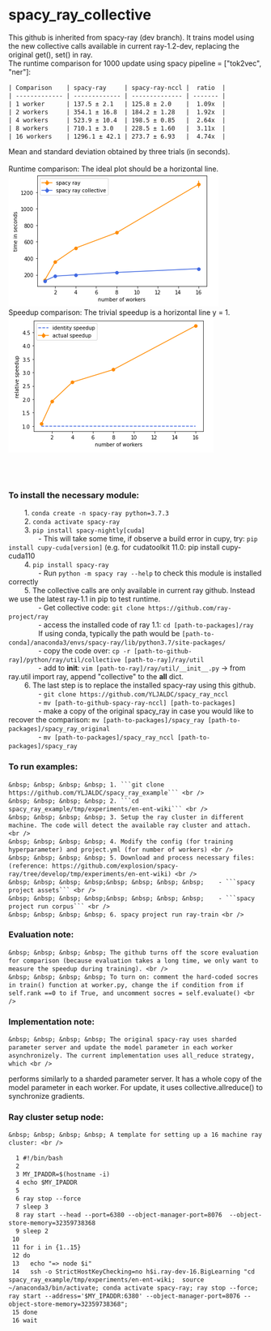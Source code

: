 # spacy_ray_collective
This github is inherited from spacy-ray (dev branch). It trains model using the new collective calls available in current ray-1.2-dev, replacing the original get(), set() in ray. <br />
The runtime comparison for 1000 update using spacy pipeline = ["tok2vec", "ner"]: <br />

    | Comparison    | spacy-ray     | spacy-ray-nccl |  ratio  |  
    | ------------- | ------------- | -------------- | ------- | 
    | 1 worker      | 137.5 ± 2.1   | 125.8 ± 2.0    |  1.09x  |
    | 2 workers     | 354.1 ± 16.8  | 184.2 ± 1.28   |  1.92x  |  
    | 4 workers     | 523.9 ± 10.4  | 198.5 ± 0.85   |  2.64x  |  
    | 8 workers     | 710.1 ± 3.0   | 228.5 ± 1.60   |  3.11x  | 
    | 16 workers    | 1296.1 ± 42.1 | 273.7 ± 6.93   |  4.74x  | 

Mean and standard deviation obtained by three trials (in seconds).  <br />
<br />
Runtime comparison: The ideal plot should be a horizontal line. <br />
![runtime](results/time_comparison.png) <br />
Speedup comparison: The trivial speedup is a horizontal line y = 1. <br />
![speedup](results/ratio_comparison.png) <br />
    
 <br />
 <br />
 
 ### To install the necessary module: <br />
   &nbsp; &nbsp; &nbsp; &nbsp;   1. ```conda create -n spacy-ray python=3.7.3``` <br />
   &nbsp; &nbsp; &nbsp; &nbsp;   2. ```conda activate spacy-ray``` <br />
   &nbsp; &nbsp; &nbsp; &nbsp;   3. ```pip install spacy-nightly[cuda]``` <br />
   &nbsp; &nbsp; &nbsp; &nbsp;&nbsp; &nbsp; &nbsp; &nbsp;    - This will take some time, if observe a build error in cupy, try: ```pip install cupy-cuda[version]``` (e.g. for cudatoolkit 11.0: pip install cupy-cuda110 <br />
   &nbsp; &nbsp; &nbsp; &nbsp; 4. ```pip install spacy-ray``` <br />
   &nbsp; &nbsp; &nbsp; &nbsp;&nbsp; &nbsp; &nbsp; &nbsp;    - Run     ```python -m spacy ray --help```     to check this module is installed correctly <br />
   &nbsp; &nbsp; &nbsp; &nbsp; 5. The collective calls are only available in current ray github. Instead we use the latest ray-1.1 in pip to test runtime. <br />
   &nbsp; &nbsp; &nbsp; &nbsp;&nbsp; &nbsp; &nbsp; &nbsp;    - Get collective code:     ```git clone https://github.com/ray-project/ray``` <br />
   &nbsp; &nbsp; &nbsp; &nbsp;&nbsp; &nbsp; &nbsp; &nbsp;    - access the installed code of ray 1.1:    ```cd [path-to-packages]/ray``` <br />
   &nbsp; &nbsp; &nbsp; &nbsp;&nbsp; &nbsp; &nbsp; &nbsp;     If using conda, typically the path would be ```[path-to-conda]/anaconda3/envs/spacy-ray/lib/python3.7/site-packages/``` <br />
   &nbsp; &nbsp; &nbsp; &nbsp;&nbsp; &nbsp; &nbsp; &nbsp;    - copy the code over: ```cp -r [path-to-github-ray]/python/ray/util/collective [path-to-ray]/ray/util``` <br />
   &nbsp; &nbsp; &nbsp; &nbsp;&nbsp; &nbsp; &nbsp; &nbsp;    - add to __init__: ```vim [path-to-ray]/ray/util/__init__.py``` -> from ray.util import ray, append "collective" to the __all__ dict. <br />
    &nbsp; &nbsp; &nbsp; &nbsp; 6. The last step is to replace the installed spacy-ray using this github. <br />
    &nbsp; &nbsp; &nbsp; &nbsp;&nbsp; &nbsp; &nbsp; &nbsp;   - ```git clone https://github.com/YLJALDC/spacy_ray_nccl``` <br />
    &nbsp; &nbsp; &nbsp; &nbsp;&nbsp; &nbsp; &nbsp; &nbsp;   - ```mv [path-to-github-spacy-ray-nccl] [path-to-packages]``` <br />
    &nbsp; &nbsp; &nbsp; &nbsp;&nbsp; &nbsp; &nbsp; &nbsp;   - make a copy of the original spacy_ray in case you would like to recover the comparison:  ```mv [path-to-packages]/spacy_ray [path-to-packages]/spacy_ray_original``` <br />
    &nbsp; &nbsp; &nbsp; &nbsp;&nbsp; &nbsp; &nbsp; &nbsp;   - ```mv [path-to-packages]/spacy_ray_nccl [path-to-packages]/spacy_ray``` <br />

### To run examples: <br />
    &nbsp; &nbsp; &nbsp; &nbsp; 1. ```git clone https://github.com/YLJALDC/spacy_ray_example``` <br />
    &nbsp; &nbsp; &nbsp; &nbsp; 2. ```cd spacy_ray_example/tmp/experiments/en-ent-wiki``` <br />
    &nbsp; &nbsp; &nbsp; &nbsp; 3. Setup the ray cluster in different machine. The code will detect the available ray cluster and attach. <br />
    &nbsp; &nbsp; &nbsp; &nbsp; 4. Modify the config (for training hyperparameter) and project.yml (for number of workers) <br />
    &nbsp; &nbsp; &nbsp; &nbsp; 5. Download and process necessary files: (reference: https://github.com/explosion/spacy-ray/tree/develop/tmp/experiments/en-ent-wiki) <br />
    &nbsp; &nbsp; &nbsp; &nbsp;&nbsp; &nbsp; &nbsp; &nbsp;    - ```spacy project assets``` <br />
    &nbsp; &nbsp; &nbsp; &nbsp;&nbsp; &nbsp; &nbsp; &nbsp;    - ```spacy project run corpus``` <br />
    &nbsp; &nbsp; &nbsp; &nbsp; 6. spacy project run ray-train <br />

### Evaluation note: <br />
    &nbsp; &nbsp; &nbsp; &nbsp; The github turns off the score evaluation for comparison (because evaluation takes a long time, we only want to measure the speedup during training). <br />
    &nbsp; &nbsp; &nbsp; &nbsp; To turn on: comment the hard-coded socres in train() function at worker.py, change the if condition from if self.rank ==0 to if True, and uncomment socres = self.evaluate() <br />

### Implementation note: <br />
    &nbsp; &nbsp; &nbsp; &nbsp; The original spacy-ray uses sharded parameter server and update the model parameter in each worker asynchronizely. The current implementation uses all_reduce strategy, which <br />
performs similarly to a sharded parameter server. It has a whole copy of the model parameter in each worker. For update, it uses collective.allreduce() to synchronize gradients. <br />

### Ray cluster setup node:  <br />
    &nbsp; &nbsp; &nbsp; &nbsp; A template for setting up a 16 machine ray cluster: <br />
```
  1 #!/bin/bash 
  2 
  3 MY_IPADDR=$(hostname -i) 
  4 echo $MY_IPADDR 
  5 
  6 ray stop --force 
  7 sleep 3 
  8 ray start --head --port=6380 --object-manager-port=8076  --object-store-memory=32359738368 
  9 sleep 2 
 10 
 11 for i in {1..15} 
 12 do 
 13   echo "=> node $i" 
 14   ssh -o StrictHostKeyChecking=no h$i.ray-dev-16.BigLearning "cd spacy_ray_example/tmp/experiments/en-ent-wiki;  source ~/anaconda3/bin/activate; conda activate spacy-ray; ray stop --force; ray start --address='$MY_IPADDR:6380' --object-manager-port=8076 --object-store-memory=32359738368"; 
 15 done 
 16 wait 
```
    
